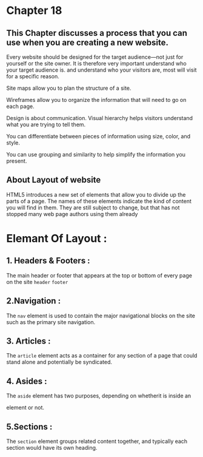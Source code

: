 # Chapter 18 
## This Chapter  discusses a process that you can use when you are creating a new website.



Every website should be designed for the target audience—not just for yourself or the site owner. It is therefore very important
understand who your target audience is. and understand who your visitors are,  most will visit for a specific reason.

Site maps allow you to plan the structure of a site.

 Wireframes allow you to organize the information that
will need to go on each page.

 Design is about communication. Visual hierarchy helps
visitors understand what you are trying to tell them.

 You can differentiate between pieces of information
using size, color, and style.

 You can use grouping and similarity to help simplify
the information you present.


## About Layout of website
HTML5 introduces a new set of elements that allow you to divide up the parts of a page. The names of these elements indicate the kind of content you will find in them. They are still subject to change, but that has not stopped many web page authors using them already

# Elemant Of Layout :
## 1. Headers & Footers :
The main header or footer that appears at the top or bottom of every page on the site
```header```  ```footer```

## 2.Navigation :
The ```nav``` element is used to contain the major navigational blocks on the site such as the primary site navigation.


## 3. Articles :
The ```article``` element acts as a container for any section of a page that could stand alone and potentially be syndicated.


## 4. Asides :
 The ```aside``` element has two purposes, depending on whetherit is inside an <article> element or not.


## 5.Sections :
 The ```section``` element groups related content together, and typically each section would have its own heading.

